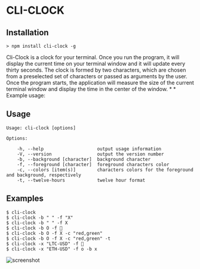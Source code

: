 # CLI-CLOCK

## Installation

`> npm install cli-clock -g`

Cli-Clock is a clock for your terminal. Once you run the program, it will display the current time on your terminal window and it will update every thirty seconds. The clock is formed by two characters, which are chosen from a preselected set of characters or passed as arguments by the user. Once the program starts, the application will measure the size of the current terminal window and display the time in the center of the window. \* \* Example usage:

## Usage

    Usage: cli-clock [options]

    Options:

        -h, --help                    output usage information
        -V, --version                 output the version number
        -b, --background [character]  background character
        -f, --foreground [character]  foreground characters color
        -c, --colors [item(s)]        characters colors for the foreground and background, respectively
        -t, --twelve-hours            twelve hour format

## Examples

    $ cli-clock
    $ cli-clock -b " " -f "X"
    $ cli-clock -b " " -f X
    $ cli-clock -b O -f 🐶
    $ cli-clock -b O -f X -c "red,green"
    $ cli-clock -b O -f X -c "red,green" -t
    $ cli-clock -x "LTC-USD" -f 🐶
    $ cli-clock -x "ETH-USD" -f o -b x

![screenshot](https://github.com/amejias101/cli-clock/raw/master/screenshot.png "First screenshot")
